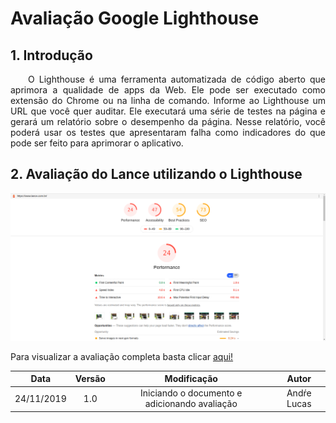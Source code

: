 # Avaliação Google Lighthouse

## 1. Introdução

<p align="justify">&emsp;&emsp;O Lighthouse é uma ferramenta automatizada de código aberto que aprimora a qualidade de apps da Web. Ele pode ser executado como extensão do Chrome ou na linha de comando. Informe ao Lighthouse um URL que você quer auditar. Ele executará uma série de testes na página e gerará um relatório sobre o desempenho da página. Nesse relatório, você poderá usar os testes que apresentaram falha como indicadores do que pode ser feito para aprimorar o aplicativo.</p>

## 2. Avaliação do Lance utilizando o Lighthouse

![Lighthouse_lance](../img/lighthouse.png)

Para visualizar a avaliação completa basta clicar [aqui!](lighthouse_lance.html)

| Data | Versão | Modificação | Autor |
|  :------: | :------: | :------: | :------: |
| 24/11/2019 | 1.0 | Iniciando o documento e adicionando avaliação | Andŕe Lucas |
